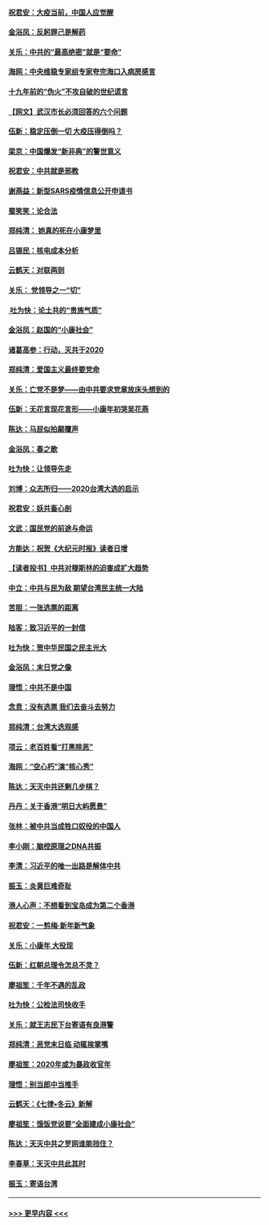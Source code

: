 #### [祝君安：大疫当前，中国人应觉醒](../pages/nsc993/n11821946.md?t=01261922) 
#### [金浴凤：反躬罪己是解药](../pages/nsc993/n11820280.md?t=01261922) 
#### [关乐：中共的“最高绝密”就是“要命”](../pages/nsc993/n11816946.md?t=01261922) 
#### [海网：中央维稳专家组专家夸完海口入病房感言](../pages/nsc993/n11815138.md?t=01261922) 
#### [十九年前的“伪火”不攻自破的世纪谎言](../pages/nsc993/n11813238.md?t=01261922) 
#### [【网文】武汉市长必须回答的六个问题](../pages/nsc993/n11813848.md?t=01261922) 
#### [伍新：稳定压倒一切 大疫压得倒吗？](../pages/nsc993/n11812634.md?t=01261922) 
#### [梁京：中国爆发“新非典”的警世意义](../pages/nsc993/n11812554.md?t=01261922) 
#### [祝君安：中共就是邪教](../pages/nsc993/n11812431.md?t=01261922) 
#### [谢燕益：新型SARS疫情信息公开申请书](../pages/nsc993/n11808840.md?t=01261922) 
#### [蜀笑笑：论合法](../pages/nsc993/n11808064.md?t=01261922) 
#### [郑纯清： 她真的死在小康梦里](../pages/nsc993/n11806623.md?t=01261922) 
#### [吕锡民：核电成本分析](../pages/nsc993/n11806284.md?t=01261922) 
#### [云鹤天：对联两则](../pages/nsc993/n11805957.md?t=01261922) 
#### [关乐： 党领导之一“切”](../pages/nsc993/n11804505.md?t=01261922) 
#### [ 吐为快：论土共的“贵族气质”](../pages/nsc993/n11804490.md?t=01261922) 
#### [金浴凤：赵国的“小康社会”](../pages/nsc993/n11804452.md?t=01261922) 
#### [诸葛高参：行动，灭共于2020](../pages/nsc993/n11804120.md?t=01261922) 
#### [郑纯清：爱国主义最终要党命](../pages/nsc993/n11802197.md?t=01261922) 
#### [关乐：亡党不是梦——由中共要求党章放床头想到的](../pages/nsc993/n11802156.md?t=01261922) 
#### [伍新：无花言现花言形——小康年初哭吴花燕](../pages/nsc993/n11800044.md?t=01261922) 
#### [陈达：马屁似拍颠覆声](../pages/nsc993/n11800010.md?t=01261922) 
#### [金浴凤：春之歌](../pages/nsc993/n11797687.md?t=01261922) 
#### [吐为快：让领导先走](../pages/nsc993/n11797512.md?t=01261922) 
#### [刘博：众志所归——2020台湾大选的启示](../pages/nsc993/n11796878.md?t=01261922) 
#### [祝君安：妖共畜心剖](../pages/nsc993/n11794273.md?t=01261922) 
#### [文武：国民党的前途与命运](../pages/nsc993/n11794198.md?t=01261922) 
#### [方能达：祝贺《大纪元时报》读者日增](../pages/nsc993/n11793807.md?t=01261922) 
#### [【读者投书】中共对穆斯林的迫害成扩大趋势](../pages/nsc993/n11791371.md?t=01261922) 
#### [中立：中共与民为敌 期望台湾民主统一大陆](../pages/nsc993/n11790392.md?t=01261922) 
#### [苦胆：一张选票的距离](../pages/nsc993/n11788914.md?t=01261922) 
#### [陆客：致习近平的一封信](../pages/nsc993/n11788867.md?t=01261922) 
#### [吐为快：贺中华民国之民主光大](../pages/nsc993/n11788618.md?t=01261922) 
#### [金浴凤：末日党之像](../pages/nsc993/n11787475.md?t=01261922) 
#### [理悟：中共不是中国](../pages/nsc993/n11787463.md?t=01261922) 
#### [念贲：没有选票  我们去奋斗去努力](../pages/nsc993/n11787398.md?t=01261922) 
#### [郑纯清：台湾大选观感](../pages/nsc993/n11786210.md?t=01261922) 
#### [项云：老百姓看“打黑除恶”](../pages/nsc993/n11785398.md?t=01261922) 
#### [海网：“空心朽”演“核心秀”](../pages/nsc993/n11783874.md?t=01261922) 
#### [陈达：天灭中共还剩几步棋？](../pages/nsc993/n11783719.md?t=01261922) 
#### [丹丹：关于香港“明日大屿愿景”](../pages/nsc993/n11783273.md?t=01261922) 
#### [张林：被中共当成牲口奴役的中国人](../pages/nsc993/n11782397.md?t=01261922) 
#### [李小刚：脑控原理之DNA共振](../pages/nsc993/n11780962.md?t=01261922) 
#### [李清：习近平的唯一出路是解体中共](../pages/nsc993/n11780866.md?t=01261922) 
#### [振玉：炎黄巨难奇耻](../pages/nsc993/n11779632.md?t=01261922) 
#### [港人心声：不想看到宝岛成为第二个香港](../pages/nsc993/n11778817.md?t=01261922) 
#### [祝君安：一剪梅‧新年新气象](../pages/nsc993/n11776340.md?t=01261922) 
#### [关乐：小康年 大役现](../pages/nsc993/n11774213.md?t=01261922) 
#### [伍新：红朝总理令怎总不灵？](../pages/nsc993/n11770813.md?t=01261922) 
#### [廖祖笙：千年不遇的乱政](../pages/nsc993/n11770373.md?t=01261922) 
#### [吐为快：公检法司快收手](../pages/nsc993/n11770359.md?t=01261922) 
#### [关乐：就王志民下台寄语有良港警](../pages/nsc993/n11769903.md?t=01261922) 
#### [郑纯清：恶党末日临 动辄挨掌嘴](../pages/nsc993/n11769356.md?t=01261922) 
#### [廖祖笙：2020年或为暴政收官年](../pages/nsc993/n11768216.md?t=01261922) 
#### [理悟：别当郎中当推手](../pages/nsc993/n11768243.md?t=01261922) 
#### [云鹤天：《七律▪冬云》新解](../pages/nsc993/n11768204.md?t=01261922) 
#### [廖祖笙：饿饭党说要“全面建成小康社会”](../pages/nsc993/n11767482.md?t=01261922) 
#### [陈达：天灭中共之罗网谁能挡住？](../pages/nsc993/n11767465.md?t=01261922) 
#### [李春草：天灭中共此其时](../pages/nsc993/n11767452.md?t=01261922) 
#### [振玉：寄语台湾](../pages/nsc993/n11767432.md?t=01261922) 

----
#### [ >>> 更早内容 <<< ](../indexes/nsc993-earlier.md)

